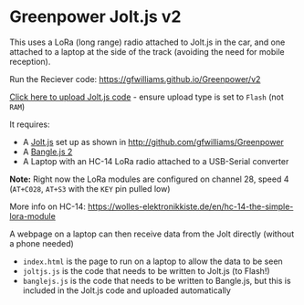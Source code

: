 Greenpower Jolt.js v2
=======================

This uses a LoRa (long range) radio attached to Jolt.js in the car, and one attached to a laptop at the side of the track (avoiding the need for mobile reception).

Run the Reciever code: https://gfwilliams.github.io/Greenpower/v2

[Click here to upload Jolt.js code](https://www.espruino.com/ide/?codeurl=https://raw.githubusercontent.com/gfwilliams/Greenpower/refs/heads/main/v2/joltjs.js) - ensure
upload type is set to `Flash` (not `RAM`)

It requires:

* A [Jolt.js](https://www.espruino.com/Jolt.js) set up as shown in http://github.com/gfwilliams/Greenpower
* A [Bangle.js 2](https://www.espruino.com/Bangle.js)
* A Laptop with an HC-14 LoRa radio attached to a USB-Serial converter

**Note:** Right now the LoRa modules are configured on channel 28, speed 4 (`AT+C028`, `AT+S3` with the `KEY` pin pulled low)

More info on HC-14: https://wolles-elektronikkiste.de/en/hc-14-the-simple-lora-module

A webpage on a laptop can then receive data from the Jolt directly (without a phone needed)

* `index.html` is the page to run on a laptop to allow the data to be seen
* `joltjs.js` is the code that needs to be written to Jolt.js (to Flash!)
* `banglejs.js` is the code that needs to be written to Bangle.js, but this is included in the Jolt.js code and uploaded automatically
